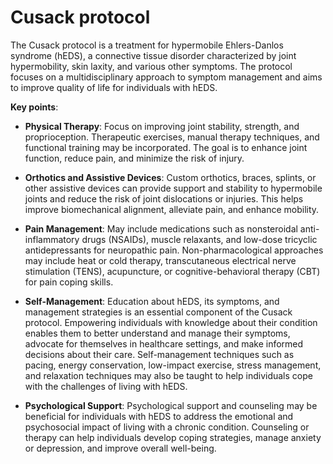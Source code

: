 # Cusack protocol

The Cusack protocol is a treatment for hypermobile Ehlers-Danlos syndrome (hEDS), a connective tissue disorder characterized by joint hypermobility, skin laxity, and various other symptoms. The protocol focuses on a multidisciplinary approach to symptom management and aims to improve quality of life for individuals with hEDS.

**Key points**:

* **Physical Therapy**: Focus on improving joint stability, strength, and proprioception. Therapeutic exercises, manual therapy techniques, and functional training may be incorporated. The goal is to enhance joint function, reduce pain, and minimize the risk of injury.

* **Orthotics and Assistive Devices**: Custom orthotics, braces, splints, or other assistive devices can provide support and stability to hypermobile joints and reduce the risk of joint dislocations or injuries. This helps improve biomechanical alignment, alleviate pain, and enhance mobility.

* **Pain Management**: May include medications such as nonsteroidal anti-inflammatory drugs (NSAIDs), muscle relaxants, and low-dose tricyclic antidepressants for neuropathic pain. Non-pharmacological approaches may include heat or cold therapy, transcutaneous electrical nerve stimulation (TENS), acupuncture, or cognitive-behavioral therapy (CBT) for pain coping skills.

* **Self-Management**: Education about hEDS, its symptoms, and management strategies is an essential component of the Cusack protocol. Empowering individuals with knowledge about their condition enables them to better understand and manage their symptoms, advocate for themselves in healthcare settings, and make informed decisions about their care. Self-management techniques such as pacing, energy conservation, low-impact exercise, stress management, and relaxation techniques may also be taught to help individuals cope with the challenges of living with hEDS.

* **Psychological Support**: Psychological support and counseling may be beneficial for individuals with hEDS to address the emotional and psychosocial impact of living with a chronic condition. Counseling or therapy can help individuals develop coping strategies, manage anxiety or depression, and improve overall well-being.
